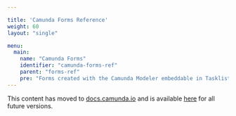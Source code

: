 ```yaml
---

title: 'Camunda Forms Reference'
weight: 60
layout: "single"

menu:
  main:
    name: "Camunda Forms"
    identifier: "camunda-forms-ref"
    parent: "forms-ref"
    pre: "Forms created with the Camunda Modeler embeddable in Tasklist"
---
```


This content has moved to [docs.camunda.io](https://docs.camunda.io/) and is available [here](https://docs.camunda.io/docs/guides/utilizing-forms/) for all future versions.